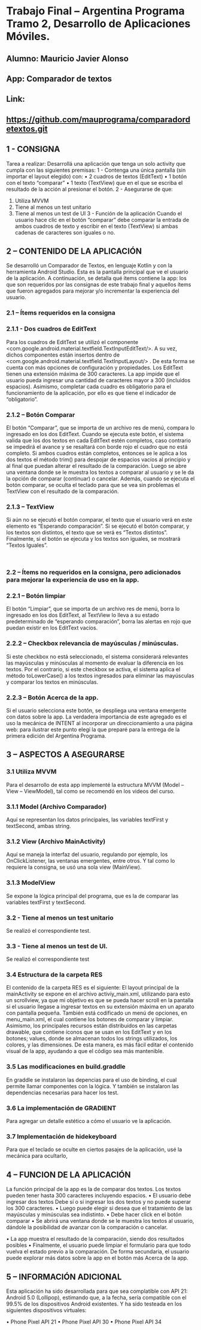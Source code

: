 # Trabajo Final – Argentina Programa Tramo 2, Desarrollo de Aplicaciones Móviles.

## Alumno: Mauricio Javier Alonso
## App: Comparador de textos
## Link:  
## https://github.com/mauprograma/comparadordetextos.git

## 1 - CONSIGNA 
Tarea a realizar: Desarrollá una aplicación que tenga un solo activity que cumpla con las siguientes premisas:
1	- Contenga una única pantalla (sin importar el layout elegido) con:
•	2 cuadros de textos (EditText) 
•	1 botón con el texto “comparar”
•	1 texto (TextView) que en el que se escriba el resultado de la acción al presionar el botón.
2	- Asegurarse de que:
1.	Utiliza MVVM
2.	Tiene al menos un test unitario
3.	Tiene al menos un test de UI
3	- Función de la aplicación
Cuando el usuario hace clic en el botón “comparar” debe comparar la entrada de ambos cuadros de texto y escribir en el texto (TextView) si ambas cadenas de caracteres son iguales o no. 

## 2 – CONTENIDO DE LA APLICACIÓN
Se desarrolló un Comparador de Textos, en lenguaje Kotlin y con la herramienta Android Studio. 
Esta es la pantalla principal que ve el usuario de la aplicación. A continuación, se detalla qué ítems contiene la app: los que son requeridos por las consignas de este trabajo final y aquellos ítems que fueron agregados para mejorar y/o incrementar la experiencia del usuario.

### 2.1 – Ítems requeridos en la consigna

### 2.1.1 - Dos cuadros de EditText 
Para los cuadros de EditText se utilizó el componente  <com.google.android.material.textfield.TextInputEditText/>. A su vez, dichos componentes están insertos dentro de   <com.google.android.material.textfield.TextInputLayout/> . De esta forma se cuenta con más opciones de configuración y propiedades. 
Los EditText tienen una extensión máxima de 300 caracteres.  La app impide que el usuario pueda ingresar una cantidad de caracteres mayor a 300 (incluidos espacios). 
Asimismo, completar cada cuadro es obligatorio para el funcionamiento de la aplicación, por ello es que tiene el indicador de “obligatorio”. 
### 2.1.2 – Botón Comparar
El botón “Comparar”, que se importa de un archivo res de menú, compara lo ingresado en los dos EditText. 
Cuando se ejecuta este botón, el sistema valida que los dos textos en cada EditText estén completos, caso contrario se impedirá el avance y se resaltará con borde rojo el cuadro que no está completo. 
Si ambos cuadros están completos, entonces se le aplica a los dos textos el método trim() para despojar de espacios vacíos al principio y al final que puedan alterar el resultado de la comparación.  Luego se abre una ventana donde se le muestra los textos a comparar al usuario y se le da la opción de comparar (continuar) o cancelar.
Además, cuando se ejecuta el botón comparar, se oculta el teclado para que se vea sin problemas el TextView  con el resultado de la comparación.
### 2.1.3 – TextView
Si aún no se ejecutó el botón comparar, el texto que el usuario verá en este elemento es “Esperando comparación”.
Si se ejecutó el botón comparar, y los textos son distintos, el texto que se verá es “Textos distintos”. 
Finalmente, si el botón se ejecuta y los textos son iguales, se mostrará “Textos Iguales”. 

 
### 2.2 – Ítems no requeridos en la consigna, pero adicionados para mejorar la experiencia de uso en la app. 

### 2.2.1 – Botón limpiar
El botón “Limpiar”, que se importa de un archivo res de menú, borra lo ingresado en los dos EditText, al TextView lo lleva a su estado predeterminado de “esperando comparación”, borra las alertas en rojo que puedan existir en los EditText vacíos.
### 2.2.2 – Checkbox relevancia de mayúsculas / minúsculas. 
Si este checkbox no está seleccionado, el sistema considerará relevantes las mayúsculas y minúsculas al momento de evaluar la diferencia en los textos.
Por el contrario, si este checkbox se activa, el sistema aplica el método toLowerCase() a los textos ingresados para eliminar las mayúsculas y comparar los textos en minúsculas. 
### 2.2.3 – Botón Acerca de la app. 
Si el usuario selecciona este botón, se despliega una ventana emergente con datos sobre la app. La verdadera importancia de este agregado es el uso la mecánica de INTENT al incorporar un direccionamiento a una página web: para ilustrar este punto elegí la que preparé para la entrega de la primera edición del Argentina Programa. 

## 3 – ASPECTOS A ASEGURARSE

### 3.1 Utiliza MVVM
Para el desarrollo de esta app implementé la estructura MVVM (Model – View – ViewModel), tal como se recomendó en los videos del curso. 
### 3.1.1 Model (Archivo Comparador)
Aquí se representan los datos principales, las variables textFirst y textSecond, ambas string.
### 3.1.2 View (Archivo MainActivity)
Aquí se maneja la interfaz del usuario, regulando por ejemplo, los OnClickListener, las ventanas emergentes, entre otros. Y tal como lo requiere la consigna, se usó una sola view (MainView).
### 3.1.3 ModelView
Se expone la lógica principal del programa, que es la de comparar las variables textFirst y textSecond. 
### 3.2 - Tiene al menos un test unitario
Se realizó el correspondiente test. 
### 3.3 - Tiene al menos un test de UI.
Se realizó el correspondiente test
### 3.4 Estructura de la carpeta RES
El contenido de la carpeta RES es el siguiente:
El layout principal de la mainActivity se expone en el archivo activiy_main.xml, utilizando para esto un scrollview, ya que mi objetivo es que se pueda hacer scroll en la pantalla si el usuario llegase a ingresar textos en su extensión máxima en un aparato con pantalla pequeña. 
También está codificado un menú de opciones, en menu_main.xml, el cual contiene los botones de comparar y limpiar.
Asimismo, los principales recursos están distribuidos en las carpetas drawable, que contiene íconos que se usan en los EditText y en los botones; values, donde se almacenan todos los strings utilizados, los colores, y las dimensiones. De esta manera, es más fácil editar el contenido visual de la app, ayudando a que el código sea más mantenible. 
### 3.5 Las modificaciones en build.graddle
En graddle se instalaron las depencias para el uso de binding, el cual permite llamar componentes con la lógica.
Y también se instalaron las dependencias necesarias para hacer los test. 
### 3.6 La implementación de GRADIENT
Para agregar un detalle estético a cómo el usuario ve la aplicación. 
### 3.7 Implementación de hidekeyboard
Para que el teclado se oculte en ciertos pasajes de la aplicación, usé la mecánica para ocultarlo,
 

## 4	– FUNCION DE LA APLICACIÓN 
La función principal de la app es la de comparar dos textos. Los textos pueden tener hasta 300 caracteres incluyendo espacios. 
•	El usuario debe ingresar dos textos
Debe sí o sí ingresar los dos textos y no puede superar los 300 caracteres. 
•	Luego puede elegir si desea que el tratamiento de las mayúsculas y minúsculas sea indistinto. 
•	Debe hacer click en el botón comparar 
•	Se abrirá una ventana donde se le muestra los textos al usuario, dándole la posibilidad de avanzar con la comparación o cancelar. 
 

•	La app muestra el resultado de la comparación, siendo dos resultados posibles
•	Finalmente, el usuario puede limpiar el formulario para que todo vuelva el estado previo a la comparación. 
De forma secundaria, el usuario puede explorar más datos sobre la app en el botón más Acerca de  la app. 
 

## 5	– INFORMACIÓN ADICIONAL 
Esta aplicación ha sido desarrollada para que sea complatible con API 21: Android 5.0 (Lollipop), estimando que, a la fecha, sería compatible con el 99.5% de los dispositivos Android existentes. 
Y ha sido testeada en los siguientes dispositivos virtuales:

• Phone Pixel API 21
• Phone Pixel API 30
• Phone Pixel API 34
